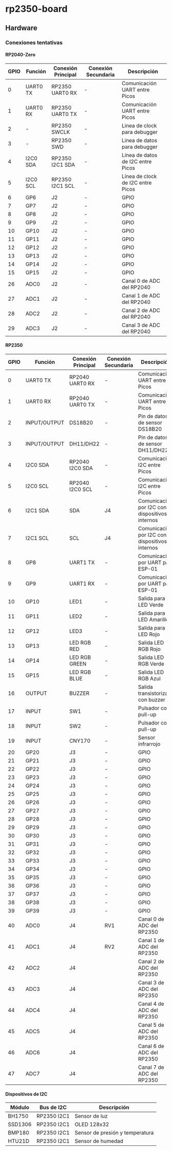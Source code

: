 # rp2350-board

## Hardware

### Conexiones tentativas

#### RP2040-Zero

| GPIO | Función | Conexión Principal | Conexión Secundaria | Descripción |
| --- | --- | --- | --- | --- |
| 0 | UART0 TX | RP2350 UART0 RX | - | Comunicación UART entre Picos |
| 1 | UART0 RX | RP2350 UART0 TX | - | Comunicación UART entre Picos |
| 2 | - | RP2350 SWCLK | - | Linea de clock para debugger |
| 3 | - | RP2350 SWD | - | Linea de datos para debugger |
| 4 | I2C0 SDA | RP2350 I2C1 SDA | - | Línea de datos de I2C entre Picos |
| 5 | I2C0 SCL | RP2350 I2C1 SCL | - | Línea de clock de I2C entre Picos |
| 6 | GP6 | J2 | - | GPIO |
| 7 | GP7 | J2 | - | GPIO |
| 8 | GP8 | J2 | - | GPIO |
| 9 | GP9 | J2 | - | GPIO |
| 10 | GP10 | J2 | - | GPIO |
| 11 | GP11 | J2 | - | GPIO |
| 12 | GP12 | J2 | - | GPIO |
| 13 | GP13 | J2 | - | GPIO |
| 14 | GP14 | J2 | - | GPIO |
| 15 | GP15 | J2 | - | GPIO |
| 26 | ADC0 | J2 | - | Canal 0 de ADC del RP2040 |
| 27 | ADC1 | J2 | - | Canal 1 de ADC del RP2040 |
| 28 | ADC2 | J2 | - | Canal 2 de ADC del RP2040 |
| 29 | ADC3 | J2 | - | Canal 3 de ADC del RP2040 |

#### RP2350

| GPIO | Función | Conexión Principal | Conexión Secundaria | Descripción |
| --- | --- | --- | --- | --- |
| 0 | UART0 TX | RP2040 UART0 RX | - | Comunicación UART entre Picos |
| 1 | UART0 RX | RP2040 UART0 TX | - | Comunicación UART entre Picos |
| 2 | INPUT/OUTPUT | DS18B20 | - | Pin de datos de sensor DS18B20 |
| 3 | INPUT/OUTPUT | DH11/DH22 | - | Pin de datos de sensor DH11/DH22 |
| 4 | I2C0 SDA | RP2040 I2C0 SDA | - | Comunicación I2C entre Picos |
| 5 | I2C0 SCL | RP2040 I2C0 SCL | - | Comunicación I2C entre Picos |
| 6 | I2C1 SDA | SDA | J4 | Comunicación por I2C con dispositivos internos |
| 7 | I2C1 SCL | SCL | J4 | Comunicación por I2C con dispositivos internos |
| 8 | GP8 | UART1 TX | - | Comunicación por UART para ESP-01 |
| 9 | GP9 | UART1 RX | - | Comunicación por UART para ESP-01 |
| 10 | GP10 | LED1 | - | Salida para LED Verde |
| 11 | GP11 | LED2 | - | Salida para LED Amarillo |
| 12 | GP12 | LED3 | - | Salida para LED Rojo |
| 13 | GP13 | LED RGB RED | - | Salida LED RGB Rojo |
| 14 | GP14 | LED RGB GREEN | - | Salida LED RGB Verde |
| 15 | GP15 | LED RGB BLUE | - | Salida LED RGB Azul |
| 16 | OUTPUT | BUZZER | - | Salida transistorizada con buzzer |
| 17 | INPUT | SW1 | - | Pulsador con pull-up |
| 18 | INPUT | SW2 | - | Pulsador con pull-up |
| 19 | INPUT | CNY170 | - | Sensor infrarrojo |
| 20 | GP20 | J3 | - | GPIO |
| 21 | GP21 | J3 | - | GPIO |
| 22 | GP22 | J3 | - | GPIO |
| 23 | GP23 | J3 | - | GPIO |
| 24 | GP24 | J3 | - | GPIO |
| 25 | GP25 | J3 | - | GPIO |
| 26 | GP26 | J3 | - | GPIO |
| 27 | GP27 | J3 | - | GPIO |
| 28 | GP28 | J3 | - | GPIO |
| 29 | GP29 | J3 | - | GPIO |
| 30 | GP30 | J3 | - | GPIO |
| 31 | GP31 | J3 | - | GPIO |
| 32 | GP32 | J3 | - | GPIO |
| 33 | GP33 | J3 | - | GPIO |
| 34 | GP34 | J3 | - | GPIO |
| 35 | GP35 | J3 | - | GPIO |
| 36 | GP36 | J3 | - | GPIO |
| 37 | GP37 | J3 | - | GPIO |
| 38 | GP38 | J3 | - | GPIO |
| 39 | GP39 | J3 | - | GPIO |
| 40 | ADC0 | J4 | RV1 | Canal 0 de ADC del RP2350 |
| 41 | ADC1 | J4 | RV2 | Canal 1 de ADC del RP2350 |
| 42 | ADC2 | J4 | | Canal 2 de ADC del RP2350 |
| 43 | ADC3 | J4 | | Canal 3 de ADC del RP2350 |
| 44 | ADC4 | J4 | | Canal 4 de ADC del RP2350 |
| 45 | ADC5 | J4 | | Canal 5 de ADC del RP2350 |
| 46 | ADC6 | J4 | | Canal 6 de ADC del RP2350 |
| 47 | ADC7 | J4 | | Canal 7 de ADC del RP2350 |

#### Dispositivos de I2C

| Módulo | Bus de I2C | Descripción |
| --- | --- | --- |
| BH1750 | RP2350 I2C1 | Sensor de luz |
| SSD1306 | RP2350 I2C1 | OLED 128x32 |
| BMP180 | RP2350 I2C1 | Sensor de presión y temperatura |
| HTU21D | RP2350 I2C1 | Sensor de humedad |
